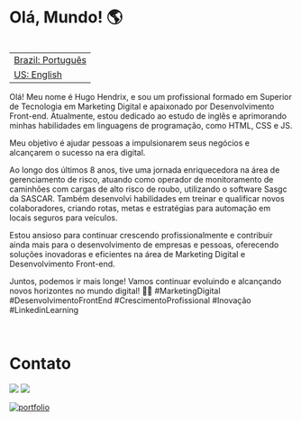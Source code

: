 
<h1> Olá, Mundo! 🌎</h1>

<table align="right">
 <tr><td><a href="https://github.com/HugoHendrix/hugohendrix/blob/main/README.md">Brazil: Português</a></td></tr> 
 <tr><td><a href="https://github.com/HugoHendrix/hugohendrix/blob/main/README-en.md">US: English</a></td></tr>
</table>

Olá! Meu nome é Hugo Hendrix, e sou um profissional formado em Superior de Tecnologia em Marketing Digital e apaixonado por Desenvolvimento Front-end. Atualmente, estou dedicado ao estudo de inglês e aprimorando minhas habilidades em linguagens de programação, como HTML, CSS e JS.

Meu objetivo é ajudar pessoas a impulsionarem seus negócios e alcançarem o sucesso na era digital.

Ao longo dos últimos 8 anos, tive uma jornada enriquecedora na área de gerenciamento de risco, atuando como operador de monitoramento de caminhões com cargas de alto risco de roubo, utilizando o software Sasgc da SASCAR. Também desenvolvi habilidades em treinar e qualificar novos colaboradores, criando rotas, metas e estratégias para automação em locais seguros para veículos.

Estou ansioso para continuar crescendo profissionalmente e contribuir ainda mais para o desenvolvimento de empresas e pessoas, oferecendo soluções inovadoras e eficientes na área de Marketing Digital e Desenvolvimento Front-end.

Juntos, podemos ir mais longe! Vamos continuar evoluindo e alcançando novos horizontes no mundo digital! 🚀💼 #MarketingDigital #DesenvolvimentoFrontEnd #CrescimentoProfissional #Inovação #LinkedinLearning

<br>

<h1>Contato</h1>
<a href = "mailto:hugohendrixc@gmail.com"><img src="https://img.shields.io/badge/Gmail-D14836?style=for-the-badge&logo=gmail&logoColor=white" target="_blank"></a>
  <a href="https://www.linkedin.com/in/hugohendrix" target="_blank"><img src="https://img.shields.io/badge/-LinkedIn-%230077B5?style=for-the-badge&logo=linkedin&logoColor=white" target="_blank"></a> 
  
[![portfolio](https://img.shields.io/badge/my_portfolio-000?style=for-the-badge&logo=ko-fi&logoColor=white)](https://bio.link/hugohendrix)





